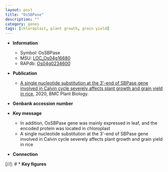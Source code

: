 ```yaml
---
layout: post
title: "OsSBPase"
description: ""
category: genes
tags: [chloroplast, plant growth, grain yield]
---
```


* **Information**  
    + Symbol: OsSBPase  
    + MSU: [LOC_Os04g16680](http://rice.plantbiology.msu.edu/cgi-bin/ORF_infopage.cgi?orf=LOC_Os04g16680)  
    + RAPdb: [Os04g0234600](http://rapdb.dna.affrc.go.jp/viewer/gbrowse_details/irgsp1?name=Os04g0234600)  

* **Publication**  
    + [A single nucleotide substitution at the 3'-end of SBPase gene involved in Calvin cycle severely affects plant growth and grain yield in rice](http://www.ncbi.nlm.nih.gov/pubmed?term=A+single+nucleotide+substitution+at+the+3'-end+of+SBPase+gene+involved+in+Calvin+cycle+severely+affects+plant+growth+and+grain+yield+in+rice%5BTitle%5D), 2020, BMC Plant Biology.

* **Genbank accession number**  

* **Key message**  
    + In addition, OsSBPase gene was mainly expressed in leaf, and the encoded protein was located in chloroplast
    + A single nucleotide substitution at the 3'-end of SBPase gene involved in Calvin cycle severely affects plant growth and grain yield in rice

* **Connection**  

[//]: # * **Key figures**  


